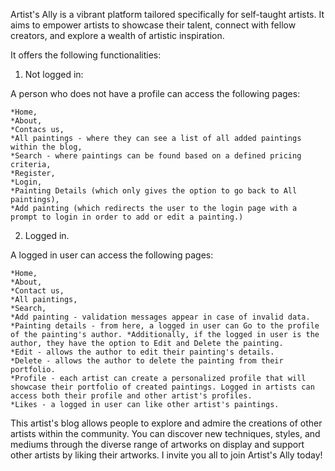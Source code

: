 

Artist's Ally is a vibrant platform tailored specifically for self-taught artists. It aims to empower artists to showcase their talent, connect with fellow creators, and explore a wealth of artistic inspiration.

It offers the following functionalities:

1. Not logged in:

A person who does not have a profile can access the following pages: 

    *Home, 
    *About, 
    *Contacs us, 
    *All paintings - where they can see a list of all added paintings within the blog,
    *Search - where paintings can be found based on a defined pricing criteria, 
    *Register, 
    *Login, 
    *Painting Details (which only gives the option to go back to All paintings),
    *Add painting (which redirects the user to the login page with a prompt to login in order to add or edit a painting.)

2. Logged in.

A logged in user can access the following pages:

    *Home, 
    *About, 
    *Contact us,
    *All paintings,
    *Search,
    *Add painting - validation messages appear in case of invalid data.
    *Painting details - from here, a logged in user can Go to the profile of the painting's author. *Additionally, if the logged in user is the author, they have the option to Edit and Delete the painting.
    *Edit - allows the author to edit their painting's details. 
    *Delete - allows the author to delete the painting from their portfolio.
    *Profile - each artist can create a personalized profile that will showcase their portfolio of created paintings. Logged in artists can access both their profile and other artist's profiles.
    *Likes - a logged in user can like other artist's paintings.


This artist's blog allows people to explore and admire the creations of other artists within the community.
You can discover new techniques, styles, and mediums through the diverse range of artworks on display and support other artists by liking their artworks.
I invite you all to join Artist's Ally today!

